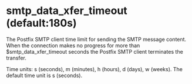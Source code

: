 # smtp_data_xfer_timeout (default:180s) 


The Postfix SMTP client time limit for sending the SMTP message content.
When the connection makes no progress for more than $smtp_data_xfer_timeout
seconds the Postfix SMTP client terminates the transfer.



Time units: s (seconds), m (minutes), h (hours), d (days), w (weeks).
The default time unit is s (seconds).



